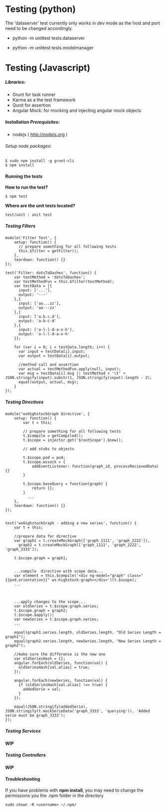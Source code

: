 Testing (python)
================

The 'dataserver' test currently only works in dev mode as the host and port need to be changed accordingly.

- python -m unittest tests.dataserver

- python -m unittest tests.modelmanager


Testing (Javascript)
====================

##### Libraries:

- Grunt for task runner
- Karma as a the test framework
- Qunit for assertion
- Angular Mock: for mocking and injecting angular mock objects

##### Installation Prerequisites:

- nodejs ( http://nodejs.org )

###### Setup node packages:

	$ sudo npm install -g grunt-cli
	$ npm install


#### Running the tests

**How to run the test?**

	$ npm test

**Where are the unit tests located?**

	test/unit : unit test

##### Testing Filters


	module('Filter Test', {
		setup: function() {
		  // prepare something for all following tests
		  this.$filter = getFilter();
		},
		teardown: function() {}
	});

	test('Filter: dotsToDashes', function() {
		var testMethod = 'dotsToDashes';
		var testMethodFun = this.$filter(testMethod);
		var testData = [{
		  input: ['...'],
		  output: '---'
		},{
		  input: ['aa...zz'],
		  output: 'aa---zz'
		},{
		  input: ['a.b.c.d'],
		  output: 'a-b-c-d'
		},{
		  input: ['a-l-l-d-a-s-h'],
		  output: 'a-l-l-d-a-s-h'
		}];

		for (var i = 0; i < testData.length; i++) {
		  var input = testData[i].input;
		  var output = testData[i].output;

		  //method call and assertion
		  var actual = testMethodFun.apply(null, input);
		  var msg = testData[i].msg || testMethod + '\t' + JSON.stringify(input).substr(1, JSON.stringify(input).length - 2);
		  equal(output, actual, msg);
		}
	});

##### Testing Directives

	module('wsHighstockGraph directive', {
		setup: function() {
			var t = this;

			// prepare something for all following tests
			t.$compile = getCompiled();
			t.$scope = injector.get('$rootScope').$new();

			// add stubs to objects

			t.$scope.pod = pod;
			t.$scope.wssock = {
				addEventListener: function(graph_id, processRecievedData) {}
			}

			t.$scope.baseQuery = function(graph) {
				return {};
			}
			  ...
		},
		teardown: function() {}
	});


	test('wsHighstockGraph - adding a new series', function() {
		var t = this;

		//prepare data for directive
		var graph1 = t.createMockGraph(['graph_1111', 'graph_2222']),
		  graph2 = t.createMockGraph(['graph_1111', 'graph_2222', 'graph_3333']);

		t.$scope.graph = graph1;


		...compile  directive with scope data...
		var element = this.$compile('<div ng-model="graph" class="{{pod.orientation}}" ws-highstock-graph></div>')(t.$scope);
		...



		...apply changes to the scope...
		var oldSeries = t.$scope.graph.series;
		t.$scope.graph = graph2;
		t.$scope.$apply();
		var newSeries = t.$scope.graph.series;
		...

		equal(graph1.series.length, oldSeries.length, "Old Series Length = graph1");
		equal(graph2.series.length, newSeries.length, "New Series Length = graph2");

		//make sure the difference is the new one
		var oldSeriesHash = {};
		angular.forEach(oldSeries, function(val) {
		  oldSeriesHash[val.alias] = true;
		});

		angular.forEach(newSeries, function(val) {
		  if (oldSeriesHash[val.alias] !== true) {
			addedSerie = val;
		  }
		});

		equal(JSON.stringify(addedSerie), JSON.stringify(t.mockSerieData('graph_3333', 'querying')), 'Added serie must be graph_3333');
	});

##### Testing Services
**WIP**


##### Testing Controllers
**WIP**

#### Troubleshooting

If you have problems with **npm install**, you may need to change the permissions you the .npm folder in the directory

	sudo chown -R <username> ~/.npm/



